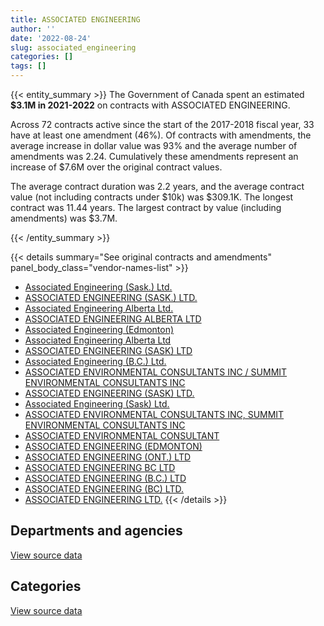 ```yaml
---
title: ASSOCIATED ENGINEERING
author: ''
date: '2022-08-24'
slug: associated_engineering
categories: []
tags: []
---
```


<script src="/rmarkdown-libs/htmlwidgets/htmlwidgets.js"></script>
<link href="/rmarkdown-libs/datatables-css/datatables-crosstalk.css" rel="stylesheet" />
<script src="/rmarkdown-libs/datatables-binding/datatables.js"></script>
<script src="/rmarkdown-libs/jquery/jquery-3.6.0.min.js"></script>
<link href="/rmarkdown-libs/dt-core-bootstrap/css/dataTables.bootstrap.min.css" rel="stylesheet" />
<link href="/rmarkdown-libs/dt-core-bootstrap/css/dataTables.bootstrap.extra.css" rel="stylesheet" />
<script src="/rmarkdown-libs/dt-core-bootstrap/js/jquery.dataTables.min.js"></script>
<script src="/rmarkdown-libs/dt-core-bootstrap/js/dataTables.bootstrap.min.js"></script>
<link href="/rmarkdown-libs/crosstalk/css/crosstalk.min.css" rel="stylesheet" />
<script src="/rmarkdown-libs/crosstalk/js/crosstalk.min.js"></script>
<script src="/rmarkdown-libs/htmlwidgets/htmlwidgets.js"></script>
<link href="/rmarkdown-libs/datatables-css/datatables-crosstalk.css" rel="stylesheet" />
<script src="/rmarkdown-libs/datatables-binding/datatables.js"></script>
<script src="/rmarkdown-libs/jquery/jquery-3.6.0.min.js"></script>
<link href="/rmarkdown-libs/dt-core-bootstrap/css/dataTables.bootstrap.min.css" rel="stylesheet" />
<link href="/rmarkdown-libs/dt-core-bootstrap/css/dataTables.bootstrap.extra.css" rel="stylesheet" />
<script src="/rmarkdown-libs/dt-core-bootstrap/js/jquery.dataTables.min.js"></script>
<script src="/rmarkdown-libs/dt-core-bootstrap/js/dataTables.bootstrap.min.js"></script>
<link href="/rmarkdown-libs/crosstalk/css/crosstalk.min.css" rel="stylesheet" />
<script src="/rmarkdown-libs/crosstalk/js/crosstalk.min.js"></script>

{{< entity_summary >}}
The Government of Canada spent an estimated **\$3.1M in 2021-2022** on contracts with ASSOCIATED ENGINEERING.

Across 72 contracts active since the start of the 2017-2018 fiscal year, 33 have at least one amendment (46%). Of contracts with amendments, the average increase in dollar value was 93% and the average number of amendments was 2.24. Cumulatively these amendments represent an increase of \$7.6M over the original contract values.

The average contract duration was 2.2 years, and the average contract value (not including contracts under \$10k) was \$309.1K. The longest contract was 11.44 years. The largest contract by value (including amendments) was \$3.7M.

{{< /entity_summary >}}

{{< details summary="See original contracts and amendments" panel_body_class="vendor-names-list" >}}
- [Associated Engineering (Sask.) Ltd.](https://search.open.canada.ca/en/ct/?sort=contract_value_f%20desc&page=1&search_text=%22Associated%20Engineering%20%28Sask.%29%20Ltd.%22)
- [ASSOCIATED ENGINEERING (SASK.) LTD.](https://search.open.canada.ca/en/ct/?sort=contract_value_f%20desc&page=1&search_text=%22ASSOCIATED%20ENGINEERING%20%28SASK.%29%20LTD.%22)
- [Associated Engineering Alberta Ltd.](https://search.open.canada.ca/en/ct/?sort=contract_value_f%20desc&page=1&search_text=%22Associated%20Engineering%20Alberta%20Ltd.%22)
- [ASSOCIATED ENGINEERING ALBERTA LTD](https://search.open.canada.ca/en/ct/?sort=contract_value_f%20desc&page=1&search_text=%22ASSOCIATED%20ENGINEERING%20ALBERTA%20LTD%22)
- [Associated Engineering (Edmonton)](https://search.open.canada.ca/en/ct/?sort=contract_value_f%20desc&page=1&search_text=%22Associated%20Engineering%20%28Edmonton%29%22)
- [Associated Engineering Alberta Ltd](https://search.open.canada.ca/en/ct/?sort=contract_value_f%20desc&page=1&search_text=%22Associated%20Engineering%20Alberta%20Ltd%22)
- [ASSOCIATED ENGINEERING (SASK) LTD](https://search.open.canada.ca/en/ct/?sort=contract_value_f%20desc&page=1&search_text=%22ASSOCIATED%20ENGINEERING%20%28SASK%29%20LTD%22)
- [Associated Engineering (B.C.) Ltd.](https://search.open.canada.ca/en/ct/?sort=contract_value_f%20desc&page=1&search_text=%22Associated%20Engineering%20%28B.C.%29%20Ltd.%22)
- [ASSOCIATED ENVIRONMENTAL CONSULTANTS INC / SUMMIT ENVIRONMENTAL CONSULTANTS INC](https://search.open.canada.ca/en/ct/?sort=contract_value_f%20desc&page=1&search_text=%22ASSOCIATED%20ENVIRONMENTAL%20CONSULTANTS%20INC%20%2f%20SUMMIT%20ENVIRONMENTAL%20CONSULTANTS%20INC%22)
- [ASSOCIATED ENGINEERING (SASK) LTD.](https://search.open.canada.ca/en/ct/?sort=contract_value_f%20desc&page=1&search_text=%22ASSOCIATED%20ENGINEERING%20%28SASK%29%20LTD.%22)
- [Associated Engineering (Sask) Ltd.](https://search.open.canada.ca/en/ct/?sort=contract_value_f%20desc&page=1&search_text=%22Associated%20Engineering%20%28Sask%29%20Ltd.%22)
- [ASSOCIATED ENVIRONMENTAL CONSULTANTS INC, SUMMIT ENVIRONMENTAL CONSULTANTS INC](https://search.open.canada.ca/en/ct/?sort=contract_value_f%20desc&page=1&search_text=%22ASSOCIATED%20ENVIRONMENTAL%20CONSULTANTS%20INC%2c%20SUMMIT%20ENVIRONMENTAL%20CONSULTANTS%20INC%22)
- [ASSOCIATED ENVIRONMENTAL CONSULTANT](https://search.open.canada.ca/en/ct/?sort=contract_value_f%20desc&page=1&search_text=%22ASSOCIATED%20ENVIRONMENTAL%20CONSULTANT%22)
- [ASSOCIATED ENGINEERING (EDMONTON)](https://search.open.canada.ca/en/ct/?sort=contract_value_f%20desc&page=1&search_text=%22ASSOCIATED%20ENGINEERING%20%28EDMONTON%29%22)
- [ASSOCIATED ENGINEERING (ONT.) LTD](https://search.open.canada.ca/en/ct/?sort=contract_value_f%20desc&page=1&search_text=%22ASSOCIATED%20ENGINEERING%20%28ONT.%29%20LTD%22)
- [ASSOCIATED ENGINEERING BC LTD](https://search.open.canada.ca/en/ct/?sort=contract_value_f%20desc&page=1&search_text=%22ASSOCIATED%20ENGINEERING%20BC%20LTD%22)
- [ASSOCIATED ENGINEERING (B.C.) LTD](https://search.open.canada.ca/en/ct/?sort=contract_value_f%20desc&page=1&search_text=%22ASSOCIATED%20ENGINEERING%20%28B.C.%29%20LTD%22)
- [ASSOCIATED ENGINEERING (BC) LTD.](https://search.open.canada.ca/en/ct/?sort=contract_value_f%20desc&page=1&search_text=%22ASSOCIATED%20ENGINEERING%20%28BC%29%20LTD.%22)
- [ASSOCIATED ENGINEERING LTD.](https://search.open.canada.ca/en/ct/?sort=contract_value_f%20desc&page=1&search_text=%22ASSOCIATED%20ENGINEERING%20LTD.%22)
{{< /details >}}

## Departments and agencies

<div id="htmlwidget-1" style="width:100%;height:auto;" class="datatables html-widget"></div>
<script type="application/json" data-for="htmlwidget-1">{"x":{"style":"bootstrap","filter":"none","vertical":false,"data":[["<a href=\"/departments/aandc-aadnc/\">Crown-Indigenous Relations and Northern Affairs Canada<\/a>","<a href=\"/departments/ec/\">Environment and Climate Change Canada<\/a>","<a href=\"/departments/nrc-cnrc/\">National Research Council Canada<\/a>","<a href=\"/departments/pc/\">Parks Canada<\/a>","<a href=\"/departments/pwgsc-tpsgc/\">Public Services and Procurement Canada<\/a>"],[36015,null,null,1449378.24,1545416.21],[null,160039.08,null,1201753.58,1957687.96],[null,113850.45,25935,992827.3,2074885.1],[null,95391.27,null,1228719.77,1749033.79]],"container":"<table class=\"table table-striped table-hover row-border order-column display\">\n  <thead>\n    <tr>\n      <th>Department<\/th>\n      <th>2018-2019<\/th>\n      <th>2019-2020<\/th>\n      <th>2020-2021<\/th>\n      <th>2021-2022<\/th>\n    <\/tr>\n  <\/thead>\n<\/table>","options":{"order":[[4,"desc"]],"pageLength":10,"autoWidth":true,"columnDefs":[{"targets":1,"render":"function(data, type, row, meta) {\n    return type !== 'display' ? data : DTWidget.formatCurrency(data, \"$\", 2, 3, \",\", \".\", true, null);\n  }"},{"targets":2,"render":"function(data, type, row, meta) {\n    return type !== 'display' ? data : DTWidget.formatCurrency(data, \"$\", 2, 3, \",\", \".\", true, null);\n  }"},{"targets":3,"render":"function(data, type, row, meta) {\n    return type !== 'display' ? data : DTWidget.formatCurrency(data, \"$\", 2, 3, \",\", \".\", true, null);\n  }"},{"targets":4,"render":"function(data, type, row, meta) {\n    return type !== 'display' ? data : DTWidget.formatCurrency(data, \"$\", 2, 3, \",\", \".\", true, null);\n  }"},{"width":"16%","targets":[1,2,3,4]},{"className":"dt-right","targets":[1,2,3,4]}],"orderClasses":false}},"evals":["options.columnDefs.0.render","options.columnDefs.1.render","options.columnDefs.2.render","options.columnDefs.3.render"],"jsHooks":[]}</script>
<p class="text-right">
<a href="https://github.com/GoC-Spending/contracts-data/tree/main/data/out/vendors/associated_engineering/summary_by_fiscal_year_by_department.csv" class="source-data-link btn btn-link">View source data</a>
</p>

## Categories

<div id="htmlwidget-2" style="width:100%;height:auto;" class="datatables html-widget"></div>
<script type="application/json" data-for="htmlwidget-2">{"x":{"style":"bootstrap","filter":"none","vertical":false,"data":[["<a href=\"/categories/1_facilities_and_construction/\">Facilities and construction<\/a>","<a href=\"/categories/2_professional_services/\">Professional services<\/a>","<a href=\"/categories/3_information_technology/\">Information technology<\/a>"],[1859161.9,1043365.75,128281.8],[2274695.17,941060.65,103724.8],[2783561.22,311259.4,112677.23],[2977753.56,38898.3,56492.97]],"container":"<table class=\"table table-striped table-hover row-border order-column display\">\n  <thead>\n    <tr>\n      <th>Category<\/th>\n      <th>2018-2019<\/th>\n      <th>2019-2020<\/th>\n      <th>2020-2021<\/th>\n      <th>2021-2022<\/th>\n    <\/tr>\n  <\/thead>\n<\/table>","options":{"order":[[4,"desc"]],"dom":"t","pageLength":30,"autoWidth":true,"columnDefs":[{"targets":1,"render":"function(data, type, row, meta) {\n    return type !== 'display' ? data : DTWidget.formatCurrency(data, \"$\", 2, 3, \",\", \".\", true, null);\n  }"},{"targets":2,"render":"function(data, type, row, meta) {\n    return type !== 'display' ? data : DTWidget.formatCurrency(data, \"$\", 2, 3, \",\", \".\", true, null);\n  }"},{"targets":3,"render":"function(data, type, row, meta) {\n    return type !== 'display' ? data : DTWidget.formatCurrency(data, \"$\", 2, 3, \",\", \".\", true, null);\n  }"},{"targets":4,"render":"function(data, type, row, meta) {\n    return type !== 'display' ? data : DTWidget.formatCurrency(data, \"$\", 2, 3, \",\", \".\", true, null);\n  }"},{"width":"16%","targets":[1,2,3,4]},{"className":"dt-right","targets":[1,2,3,4]}],"orderClasses":false,"lengthMenu":[10,25,30,50,100]}},"evals":["options.columnDefs.0.render","options.columnDefs.1.render","options.columnDefs.2.render","options.columnDefs.3.render"],"jsHooks":[]}</script>
<p class="text-right">
<a href="https://github.com/GoC-Spending/contracts-data/tree/main/data/out/vendors/associated_engineering/summary_by_fiscal_year_by_category.csv" class="source-data-link btn btn-link">View source data</a>
</p>
